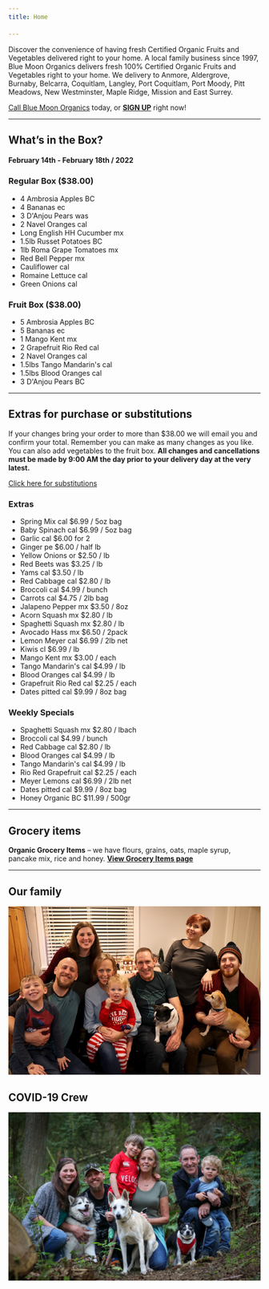 ```yaml
---
title: Home

---
```

Discover the convenience of having fresh Certified Organic Fruits and Vegetables delivered right to your home. A local family business since 1997, Blue Moon Organics delivers fresh 100% Certified Organic Fruits and Vegetables right to your home. We delivery to Anmore, Aldergrove, Burnaby, Belcarra, Coquitlam, Langley, Port Coquitlam, Port Moody, Pitt Meadows, New Westminster, Maple Ridge, Mission and East Surrey.

[Call Blue Moon Organics](/contact) today, or [**SIGN UP**](/sign-up) right now!

***

## What’s in the Box?

#### **February 14th - February 18th / 2022**

### Regular Box ($38.00)

* 4 Ambrosia Apples  BC
* 4 Bananas  ec
* 3 D'Anjou Pears  was
* 2 Navel Oranges  cal
* Long English HH Cucumber  mx
* 1.5lb Russet Potatoes  BC
* 1lb Roma Grape Tomatoes  mx
* Red Bell Pepper  mx
* Cauliflower  cal
* Romaine Lettuce  cal
* Green Onions  cal

### Fruit Box ($38.00)

* 5 Ambrosia Apples  BC
* 5 Bananas  ec
* 1 Mango Kent  mx
* 2 Grapefruit Rio Red  cal
* 2 Navel Oranges  cal
* 1.5lbs Tango Mandarin's  cal
* 1.5lbs Blood Oranges  cal
* 3 D'Anjou Pears  BC

***

## Extras for purchase or substitutions

If your changes bring your order to more than $38.00 we will email you and confirm your total. Remember you can make as many changes as you like. You can also add vegetables to the fruit box. **All changes and cancellations must be made by 9:00 AM the day prior to your delivery day at the very latest.**

[Click here for substitutions](/substitutions "Click here for substitutions")

### Extras

* Spring Mix  cal   $6.99 / 5oz bag
* Baby Spinach cal   $6.99 / 5oz bag
* Garlic  cal   $6.00 for 2
* Ginger  pe  $6.00 / half lb
* Yellow Onions  or   $2.50 / lb
* Red Beets  was  $3.25 / lb
* Yams  cal   $3.50 / lb
* Red Cabbage  cal  $2.80 / lb
* Broccoli  cal   $4.99 / bunch
* Carrots  cal  $4.75 / 2lb bag
* Jalapeno Pepper  mx  $3.50 / 8oz
* Acorn Squash  mx  $2.80 / lb
* Spaghetti Squash  mx  $2.80 / lb
* Avocado Hass mx  $6.50 / 2pack
* Lemon Meyer  cal   $6.99 / 2lb net
* Kiwis  cl   $6.99 / lb
* Mango Kent  mx   $3.00 / each
* Tango Mandarin's   cal $4.99 / lb
* Blood Oranges  cal  $4.99 / lb
* Grapefruit Rio Red  cal  $2.25 / each
* Dates pitted  cal  $9.99 / 8oz bag

### Weekly Specials

* Spaghetti Squash  mx   $2.80 / lbach
* Broccoli  cal  $4.99 / bunch
* Red Cabbage  cal   $2.80 / lb
* Blood Oranges  cal   $4.99 / lb
* Tango Mandarin's  cal  $4.99 / lb
* Rio Red Grapefruit  cal   $2.25 / each
* Meyer Lemons  cal  $6.99 / 2lb net
* Dates pitted  cal  $9.99 / 8oz bag
* Honey Organic  BC   $11.99 / 500gr

***

## Grocery items

**Organic Grocery Items** – we have flours, grains, oats, maple syrup, pancake mix, rice and honey. [**View Grocery Items page**](/groceries)

***

## Our family

![Our family.](./uploads/IMG_1376-copy.jpg "Our family")

## COVID-19 Crew

![COVID-19 crew.](./uploads/covid.jpg "COVID-19 crew")